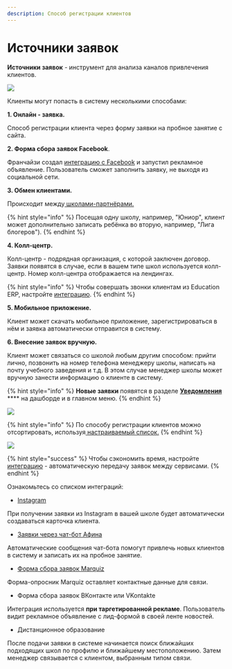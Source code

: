 ```yaml
---
description: Способ регистрации клиентов
---
```


# Источники заявок

**Источники заявок** - инструмент для анализа каналов привлечения клиентов.

![](../.gitbook/assets/Screenshot\_399.png)

Клиенты могут попасть в систему несколькими способами:

**1. Онлайн - заявка.**&#x20;

Способ регистрации клиента через форму заявки на пробное занятие с сайта.

**2. Форма сбора заявок Facebook**.

Франчайзи создал [интеграцию с Facebook](../integracii/integraciya-s-lid-formami-facebook/kak-nastroit.md) и запустил рекламное объявление. Пользователь сможет заполнить заявку, не выходя из социальной сети.

**3. Обмен клиентами.**

Происходит между[ школами-партнёрами.](../nachalo-raboty/shkola/partnyory.md)&#x20;

{% hint style="info" %}
Посещая одну школу, например, "Юниор", клиент может дополнительно записать ребёнка во вторую, например, "Лига блогеров").
{% endhint %}

**4. Колл-центр.**&#x20;

Колл-центр - подрядная организация, с которой заключен договор. Заявки появятся в случае, если в вашем типе школ используется колл-центр. Номер колл-центра отображается на лендингах.

{% hint style="info" %}
Чтобы совершать звонки клиентам из Education ERP, настройте [интеграцию](../integracii/voximplant.md).
{% endhint %}

**5. Мобильное приложение.**&#x20;

Клиент может скачать мобильное приложение, зарегистрироваться в нём и заявка автоматически отправится в систему.

**6. Внесение заявок вручную.**&#x20;

Клиент может связаться со школой любым другим способом: прийти лично, позвонить на номер телефона менеджеру школы, написать на почту учебного заведения и т.д. В этом случае менеджер школы может вручную занести информацию о клиенте в систему.

{% hint style="info" %}
**Новые заявки** появятся в разделе [**Уведомления**](../uvedomleniya/) **** на дашборде и в главном меню.
{% endhint %}

![](../.gitbook/assets/Screenshot\_400.png)

{% hint style="info" %}
По способу регистрации клиентов можно отсортировать, используя[ настраиваемый ](nastraivaemyi-spisok-klientov.md)[список.](nastraivaemyi-spisok-klientov.md)
{% endhint %}

![](<../.gitbook/assets/Screenshot\_405 (2).png>)

{% hint style="success" %}
Чтобы сэкономить время, настройте [интеграцию](../integracii/) - автоматическую передачу заявок между сервисами.
{% endhint %}

Ознакомьтесь со списком интеграций:

* [Instagram](../integracii/sbor-zayavok-v-instagram/kak-nastroit.md)

При получении заявки из Instagram в вашей школе будет автоматически создаваться карточка клиента.&#x20;

* [Заявки через чат-бот Афина ](../chat-bot-afina/chto-mozhet-afina.md)

Автоматические сообщения чат-бота помогут привлечь новых клиентов в систему и записать их на пробное занятие.

* [Форма сбора заявок Marquiz](../integracii/marquiz/)&#x20;

Форма-опросник Marquiz оставляет контактные данные для связи.

* Форма сбора заявок ВКонтакте или VKontakte

Интеграция используется **при таргетированной рекламе**. Пользователь видит рекламное объявление с лид-формой в своей ленте новостей.&#x20;

* Дистанционное образование&#x20;

После подачи заявки в системе начинается поиск ближайших подходящих школ по профилю и ближайшему местоположению. Затем менеджер связывается с клиентом, выбранным типом связи.

